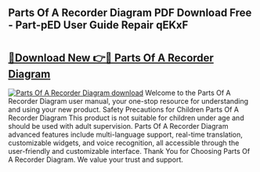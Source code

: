 ## Parts Of A Recorder Diagram PDF Download Free - Part-pED User Guide Repair qEKxF

# <h2><a href="http://dfs0ttd.blite.top/?on=Parts+Of+A+Recorder+Diagram">🔗Download New 👉🔴 Parts Of A Recorder Diagram</a></h2>

[![Parts Of A Recorder Diagram download](https://i.imgur.com/lujVjoI.png)](http://dfs0ttd.blite.top/?on=Parts+Of+A+Recorder+Diagram)
Welcome to the Parts Of A Recorder Diagram user manual, your one-stop resource for understanding and using your new product. Safety Precautions for Children Parts Of A Recorder Diagram This product is not suitable for children under age and should be used with adult supervision. Parts Of A Recorder Diagram advanced features include multi-language support, real-time translation, customizable widgets, and voice recognition, all accessible through the user-friendly and customizable interface. Thank You for Choosing Parts Of A Recorder Diagram. We value your trust and support.
